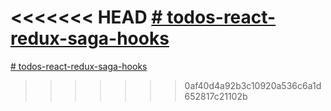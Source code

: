<<<<<<< HEAD
[# todos-react-redux-saga-hooks](https://goodoose.github.io/todos-react-redux-saga-hooks/.)
=======
[# todos-react-redux-saga-hooks](https://goodoose.github.io/todos-react-redux-saga-hooks/.)
>>>>>>> 0af40d4a92b3c10920a536c6a1d652817c21102b
